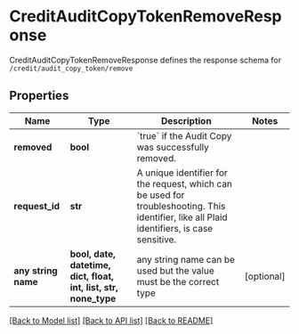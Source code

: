 # CreditAuditCopyTokenRemoveResponse

CreditAuditCopyTokenRemoveResponse defines the response schema for `/credit/audit_copy_token/remove`

## Properties
Name | Type | Description | Notes
------------ | ------------- | ------------- | -------------
**removed** | **bool** | &#x60;true&#x60; if the Audit Copy was successfully removed. | 
**request_id** | **str** | A unique identifier for the request, which can be used for troubleshooting. This identifier, like all Plaid identifiers, is case sensitive. | 
**any string name** | **bool, date, datetime, dict, float, int, list, str, none_type** | any string name can be used but the value must be the correct type | [optional]

[[Back to Model list]](../README.md#documentation-for-models) [[Back to API list]](../README.md#documentation-for-api-endpoints) [[Back to README]](../README.md)


